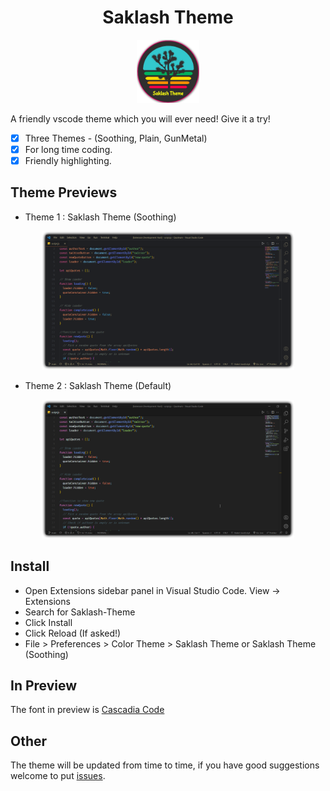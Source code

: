 <h1 align="center">Saklash Theme</h1>
<p align="center">
  <img alt="icon" width="20%" src="https://raw.githubusercontent.com/SahilChandravanshi/Saklash-Theme/main/IconSaThem.png">
</p>

A friendly vscode theme which you will ever need! Give it a try!

- [x] Three Themes - (Soothing, Plain, GunMetal)
- [x] For long time coding.
- [x] Friendly highlighting.

## Theme Previews

- Theme 1 : Saklash Theme (Soothing)

<p align="center">
  <img alt="saklash-theme(soothing)-snap" width="80%" src="https://raw.githubusercontent.com/SahilChandravanshi/Saklash-Theme/main/soothingTheme.png">
</p>

- Theme 2 : Saklash Theme (Default)

<p align="center">
  <img alt="saklash-theme(default)-snap" width="80%" src="https://raw.githubusercontent.com/SahilChandravanshi/Saklash-Theme/main/defaultTheme.png">
</p>

## Install

- Open Extensions sidebar panel in Visual Studio Code. View → Extensions
- Search for Saklash-Theme
- Click Install
- Click Reload (If asked!)
- File > Preferences > Color Theme > Saklash Theme or Saklash Theme (Soothing)

## In Preview

The font in preview is [Cascadia Code](https://github.com/microsoft/cascadia-code)

## Other

The theme will be updated from time to time, if you have good suggestions welcome to put [issues](https://github.com/SahilChandravanshi/Saklash-Theme/issues).
